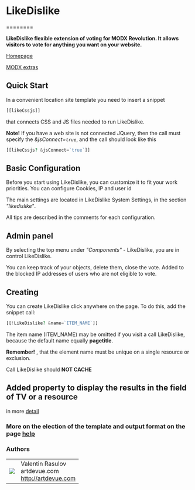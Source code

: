 # LikeDislike
========

**LikeDislike flexible extension of voting for MODX Revolution. It allows visitors to vote for anything you want on your website.**

[Homepage](http://like.artdevue.com)

[MODX extras](http://modx.com/extras/package/likedislike)

## Quick Start

In a convenient location site template you need to insert a snippet

```php
[[likeCssjs]]
```

that connects CSS and JS files needed to run LikeDislike. 

**Note!** If you have a web site is not connected JQuery, then the call must specify the *&jsConnect=`true`*, and the call should look like this

```php
[[likeCssjs? &jsConnect=`true`]]
```

## Basic Configuration

Before you start using LikeDislike, you can customize it to fit your work priorities. You can configure Cookies, IP and user id

The main settings are located in LikeDislike System Settings, in the section *"likedislike"*.

All tips are described in the comments for each configuration.

## Admin panel

By selecting the top menu under *"Components"* - LikeDislike, you are in control LikeDislike.

You can keep track of your objects, delete them, close the vote. Added to the blocked IP addresses of users who are not eligible to vote.

## Creating

You can create LikeDislike click anywhere on the page. To do this, add the snippet call:

```php
[[!LikeDislike? &name=`ITEM_NAME`]]
```

The item name (ITEM_NAME) may be omitted if you visit a call LikeDislike, because the default name equally **pagetitle**.

**Remember!** , that the element name must be unique on a single resource or exclusion.

Call LikeDislike should **NOT CACHE**

## Added property to display the results in the field of TV or a resource 

in more [detail](http://like.artdevue.com/en/help.html#output-target)

### More on the election of the template and output format on the page [help](http://like.artdevue.com/en/help.html)

### Authors
<table>
  <tr>
    <td><img src="http://www.gravatar.com/avatar/39ef1c740deff70b054c1d9ae8f86d02?s=60"></td><td valign="middle">Valentin Rasulov<br>artdevue.com<br><a href="http://artdevue.com">http://artdevue.com</a></td>
  </tr>
</table>
